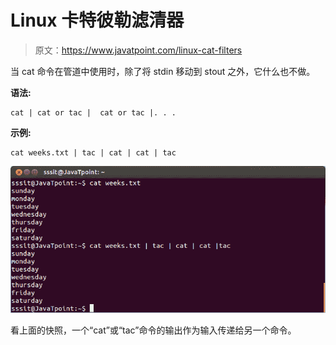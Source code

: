 # Linux 卡特彼勒滤清器

> 原文：<https://www.javatpoint.com/linux-cat-filters>

当 cat 命令在管道中使用时，除了将 stdin 移动到 stout 之外，它什么也不做。

**语法:**

```
cat | cat or tac |  cat or tac |. . . 
```

**示例:**

```
cat weeks.txt | tac | cat | cat | tac

```

![Linux Cat Filter](img/b9f25bdd4cb674cabeaf09ecf4a9c5f5.png)

看上面的快照，一个“cat”或“tac”命令的输出作为输入传递给另一个命令。